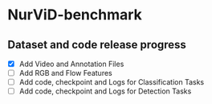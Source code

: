 # NurViD-benchmark
## Dataset and code release progress
- [x] Add Video and Annotation Files
- [ ] Add RGB and Flow Features
- [ ] Add code, checkpoint and Logs for Classification Tasks
- [ ] Add code, checkpoint and Logs for Detection Tasks
